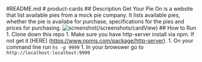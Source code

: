 #README.md
    # product-cards
    ## Description 
    Get Your Pie On is a website that list available pies from a mock pie company. It lists available pies, whether the pie is availabe for purchase, specifications for the pies and prices for purchasing.
    ![screenshot](/screenshots/pageView)(/screenshots/cardView)
    ## How to Run 
    1. Clone down this repo
    1. Make sure you have http-server install via npm. If not get it [HERE] (https://www.npmjs.com/package/http-server).
    1. On your command line run `hs -p 9999`
    1. In your browswer go to `http://localhost:localhost:9999`
